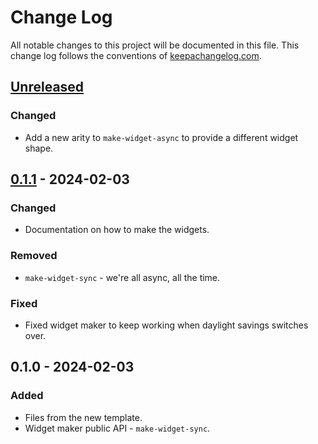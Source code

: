 # Change Log
All notable changes to this project will be documented in this file. This change log follows the conventions of [keepachangelog.com](http://keepachangelog.com/).

## [Unreleased]
### Changed
- Add a new arity to `make-widget-async` to provide a different widget shape.

## [0.1.1] - 2024-02-03
### Changed
- Documentation on how to make the widgets.

### Removed
- `make-widget-sync` - we're all async, all the time.

### Fixed
- Fixed widget maker to keep working when daylight savings switches over.

## 0.1.0 - 2024-02-03
### Added
- Files from the new template.
- Widget maker public API - `make-widget-sync`.

[Unreleased]: https://sourcehost.site/your-name/exercises/compare/0.1.1...HEAD
[0.1.1]: https://sourcehost.site/your-name/exercises/compare/0.1.0...0.1.1
